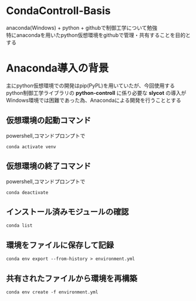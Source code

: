 # CondaControll-Basis
anaconda(Windows) + python + githubで制御工学について勉強 <br>
特にanacondaを用いたpython仮想環境をgithubで管理・共有することを目的とする

# Anaconda導入の背景
主にpython仮想環境での開発はpip(PyPL)を用いていたが、今回使用するpython制御工学ライブラリの
**python-controll**
に係り必要な
**slycot**
の導入がWindows環境では困難であった為、Anacondaによる開発を行うこととする

## 仮想環境の起動コマンド
powershell,コマンドプロンプトで <br>
```
conda activate venv
```

## 仮想環境の終了コマンド
powershell,コマンドプロンプトで<br>
```
conda deactivate
```

## インストール済みモジュールの確認
```
conda list
```

## 環境をファイルに保存して記録
```
conda env export --from-history > environment.yml
```

## 共有されたファイルから環境を再構築
```
conda env create -f environment.yml
```

